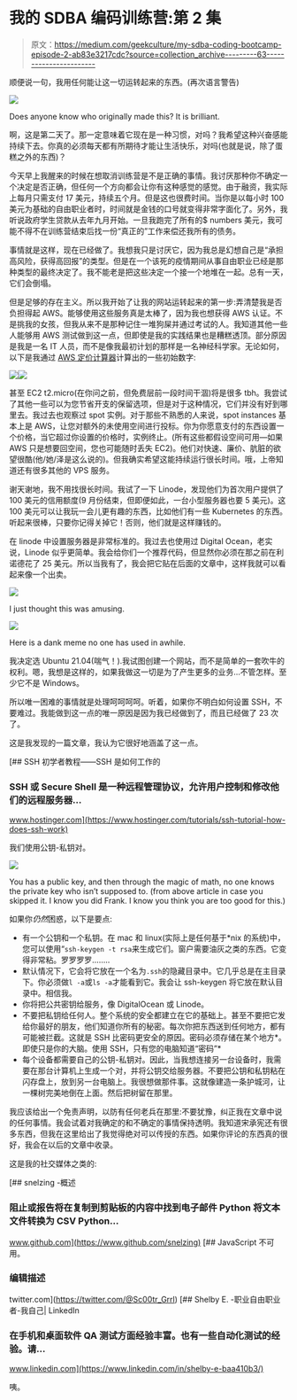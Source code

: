 # 我的 SDBA 编码训练营:第 2 集

> 原文：<https://medium.com/geekculture/my-sdba-coding-bootcamp-episode-2-ab83e3217cdc?source=collection_archive---------63----------------------->

顺便说一句，我用任何能让这一切运转起来的东西。(再次语言警告)

![](img/66a6e6e00ca984eff8bd797703025355.png)

Does anyone know who originally made this? It is brilliant.

啊，这是第二天了。那一定意味着它现在是一种习惯，对吗？我希望这种兴奋感能持续下去。你真的必须每天都有所期待才能让生活快乐，对吗(也就是说，除了蛋糕之外的东西)？

今天早上我醒来的时候在想取消训练营是不是正确的事情。我讨厌那种你不确定一个决定是否正确，但任何一个方向都会让你有这种感觉的感觉。由于融资，我实际上每月只需支付 17 美元，持续五个月。但是这也很费时间。当你是以每小时 100 美元为基础的自由职业者时，时间就是金钱的口号就变得非常字面化了。另外，我听说政府学生贷款从去年九月开始。一旦我跑完了所有的$ numbers 美元，我可能不得不在训练营结束后找一份“真正的”工作来偿还我所有的债务。

事情就是这样，现在已经做了。我想我只是讨厌它，因为我总是幻想自己是“承担高风险，获得高回报”的类型。但是在一个该死的疫情期间从事自由职业已经是那种类型的最终决定了。我不能老是把这些决定一个接一个地堆在一起。总有一天，它们会倒塌。

但是足够的存在主义。所以我开始了让我的网站运转起来的第一步:弄清楚我是否负担得起 AWS。能够使用这些服务真是太棒了，因为我也想获得 AWS 认证。不是挑我的女孩，但我从来不是那种记住一堆狗屎并通过考试的人。我知道其他一些人能够用 AWS 测试做到这一点，但即使是我的实践结果也是糟糕透顶。部分原因是我是一名 IT 人员，而不是像我最初计划的那样是一名神经科学家。无论如何，以下是我通过 [AWS 定价计算器](https://calculator.aws/#/addService)计算出的一些初始数字:

![](img/f35fd9a2e3c75ae24e04e0352001a419.png)![](img/45594d0038b1ef072c8ea1a104d4fd5c.png)

甚至 EC2 t2.micro(在你问之前，但免费层前一段时间干涸)将是很多 tbh。我尝试了其他一些可以为您节省开支的保留选项，但是对于这种情况，它们并没有好到哪里去。我过去也观察过 spot 实例。对于那些不熟悉的人来说，spot instances 基本上是 AWS，让您对额外的未使用空间进行投标。你为你愿意支付的东西设置一个价格，当它超过你设置的价格时，实例终止。(所有这些都假设空间可用—如果 AWS 只是想要回空间，您也可能随时丢失 EC2)。他们对快速、廉价、肮脏的欲望很酷(他/她/泽是这么说的)。但我确实希望这能持续运行很长时间。哦，上帝知道还有很多其他的 VPS 服务。

谢天谢地，我不用找很长时间。我试了一下 Linode，发现他们为首次用户提供了 100 美元的信用额度(9 月份结束，但即便如此，一台小型服务器也要 5 美元)。这 100 美元可以让我玩一会儿更有趣的东西，比如他们有一些 Kubernetes 的东西。听起来很棒，只要你记得关掉它！否则，他们就是这样赚钱的。

在 linode 中设置服务器是非常标准的。我过去也使用过 Digital Ocean，老实说，Linode 似乎更简单。我会给你们一个推荐代码，但显然你必须在那之前在利诺德花了 25 美元。所以当我有了，我会把它贴在后面的文章中，这样我就可以看起来像一个出卖。

![](img/b0abfa7b1f3289d110ac17a0e31df01a.png)

I just thought this was amusing.

![](img/ebb59dbe96b670465c26592440b46023.png)

Here is a dank meme no one has used in awhile.

我决定选 Ubuntu 21.04(喘气！).我试图创建一个网站，而不是简单的一套吹牛的权利。嗯，我想是这样的，如果我做这一切是为了产生更多的业务…不管怎样。至少它不是 Windows。

所以唯一困难的事情就是处理呵呵呵呵。听着，如果你不明白如何设置 SSH，不要难过。我能做到这一点的唯一原因是因为我已经做到了，而且已经做了 23 次了。

这是我发现的一篇文章，我认为它很好地涵盖了这一点。

[](https://www.hostinger.com/tutorials/ssh-tutorial-how-does-ssh-work) [## SSH 初学者教程——SSH 是如何工作的

### SSH 或 Secure Shell 是一种远程管理协议，允许用户控制和修改他们的远程服务器…

www.hostinger.com](https://www.hostinger.com/tutorials/ssh-tutorial-how-does-ssh-work) 

我们使用公钥-私钥对。

![](img/dda778beb701644df109f249abd48401.png)

You has a public key, and then through the magic of math, no one knows the private key who isn’t supposed to. (from above article in case you skipped it. I know you did Frank. I know you think you are too good for this.)

如果你*仍然*困惑，以下是要点:

*   有一个公钥和一个私钥。在 mac 和 linux(实际上是任何基于*nix 的系统)中，您可以使用“`ssh-keygen -t rsa`来生成它们。窗户需要油灰之类的东西。它变得非常粘。罗罗罗罗……..
*   默认情况下，它会将它放在一个名为`.ssh`的隐藏目录中。它几乎总是在主目录下。你必须做`l -a`或`ls -a`才能看到它。我会让 ssh-keygen 将它放在默认目录中。相信我。
*   你将把公共密钥给服务，像 DigitalOcean 或 Linode。
*   不要把私钥给任何人。整个系统的安全都建立在它的基础上。甚至不要把它发给你最好的朋友，他们知道你所有的秘密。每次你把东西送到任何地方，都有可能被拦截。这就是 SSH 比密码更安全的原因。密码必须存储在某个地方*。即使只是你的大脑。使用 SSH，只有您的电脑知道“密码”*
*   每个设备都需要自己的公钥-私钥对。因此，当我想连接另一台设备时，我需要在那台计算机上生成一个对，并将公钥交给服务器。不要把公钥和私钥粘在闪存盘上，放到另一台电脑上。我很想做那件事。这就像建造一条护城河，让一棵树完美地倒在上面。然后把树留在那里。

我应该给出一个免责声明，以防有任何老兵在那里:不要犹豫，纠正我在文章中说的任何事情。我会试着对我确定的和不确定的事情保持透明。我知道宋承宪还有很多东西，但我在这里给出了我觉得绝对可以传授的东西。如果你评论的东西真的很好，我会在以后的文章中收录。

这是我的社交媒体之类的:

[](https://www.github.com/snelzing) [## snelzing -概述

### 阻止或报告将在复制到剪贴板的内容中找到电子邮件 Python 将文本文件转换为 CSV Python…

www.github.com](https://www.github.com/snelzing) [](https://twitter.com/@Sc00tr_Grrl) [## JavaScript 不可用。

### 编辑描述

twitter.com](https://twitter.com/@Sc00tr_Grrl) [](https://www.linkedin.com/in/shelby-e-baa410b3/) [## Shelby E. -职业自由职业者-我自己| LinkedIn

### 在手机和桌面软件 QA 测试方面经验丰富。也有一些自动化测试的经验。请…

www.linkedin.com](https://www.linkedin.com/in/shelby-e-baa410b3/) 

咦。